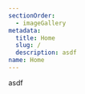 ```yaml
---
sectionOrder:
  - imageGallery
metadata:
  title: Home
  slug: /
  description: asdf
name: Home
---
```


asdf
